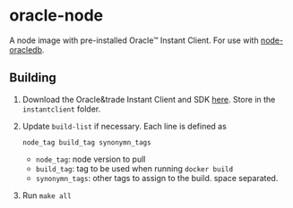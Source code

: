 # oracle-node

A node image with pre-installed Oracle&trade; Instant Client. For use with [node-oracledb](http://oracle.github.io/node-oracledb/).


## Building

1. Download the Oracle&trade Instant Client and SDK [here](http://www.oracle.com/technetwork/database/database-technologies/instant-client/overview/index.html). Store in the `instantclient` folder.
2. Update `build-list` if necessary. Each line is defined as
   ```
   node_tag build_tag synonymn_tags 
   ```

   * `node_tag`: node version to pull
   * `build_tag`: tag to be used when running `docker build`
   * `synonymn_tags`: other tags to assign to the build. space separated.
    
3. Run `make all`
 
